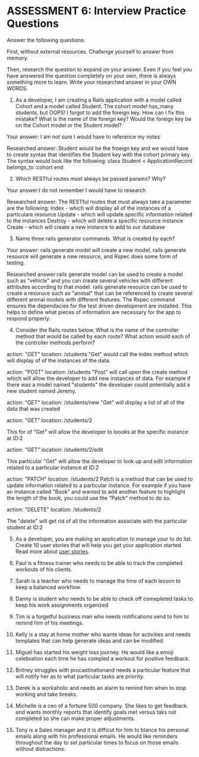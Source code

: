 # ASSESSMENT 6: Interview Practice Questions

Answer the following questions.

First, without external resources. Challenge yourself to answer from memory.

Then, research the question to expand on your answer. Even if you feel you have answered the question completely on your own, there is always something more to learn. Write your researched answer in your OWN WORDS.

1. As a developer, I am creating a Rails application with a model called Cohort and a model called Student. The cohort model has_many students, but OOPS! I forgot to add the foreign key. How can I fix this mistake? What is the name of the foreign key? Would the foreign key be on the Cohort model or the Student model?

Your answer: I am not sure I would have to reference my notes
 
Researched answer: Student would be the froeign key and we would have to create syntax that identifies the Student key with the cohort primary key. The syntax would look like the following: class Student < ApplicationRecord
  belongs_to :cohort
end

2. Which RESTful routes must always be passed params? Why?

Your answer:I do not remember I would have to research 

Researched answer: The RESTful routes that must always take a parameter are the following:
Index - which will display all of the instances of a particulare resource
Update - which will update specific information related to the instances
Destroy - which will delete a specific resource instance
Create - which will create a new instance to add to our database

3. Name three rails generator commands. What is created by each?

Your answer: rails generate model will create a new model, rails generate resource will generate a new resource, and Rspec does some form of testing.

Researched answer:rails generate model can be used to create a model such as "vehicle" and you can create several vehicles with different attributes according to that model. rails generate resource can be used to create a resoruce such as "animal" that can be referenced to create several different animal models with different features. The Rspec command ensures the dependacies for the test driven development are installed. This helps to define what pieces of information are necessary for the app to respond properly.  

4. Consider the Rails routes below. What is the name of the controller method that would be called by each route? What action would each of the controller methods perform?

action: "GET" location: /students
"Get" would call the index method which will display of of the instances of the data.

action: "POST" location: /students
"Post" will call upon the create method which will allow the developer to add new instances of data. For example if there was a model named "students" the developer could potentially add a new student named Jeremy.

action: "GET" location: /students/new
"Get" will display a list of all of the data that was created

action: "GET" location: /students/2

This for of "Get" will allow the developer to loooks at the specific instance at ID:2

action: "GET" location: /students/2/edit

This particular "Get" will allow the developer to look up and edit information related to a particular instance at ID:2

action: "PATCH" location: /students/2
Patch is a method that can be used to update information related to a particular instance. For example if you have an instance called "Book" and wanted to add another feature to highlight the length of the book, you could use the "Patch" method to do so.


action: "DELETE" location: /students/2

The "delete" will get rid of all the information associate with the particular student at ID:2

5. As a developer, you are making an application to manage your to do list. Create 10 user stories that will help you get your application started. Read more about [user stories](https://www.atlassian.com/agile/project-management/user-stories).

1. Paul is a fitness trainer who needs to be able to track the completed workouts of his clients.

2. Sarah is a teacher who needs to manage the time of each lesson to keep a balanced workflow.

3. Danny is student who needs to be able to check off comepleted tasks to keep his work assignments organized

4. Tim is a forgetful business man who needs notifications send to him to remind him of his meetings.

5. Kelly is a stay at home mother who wants ideas for activities and needs templates that can help generate ideas and can be modified.

6. Miguel has started his weight loss journey. He would like a emoji celebration each time he has compled a workout for positive feedback.

7. Britney struggles with procastinationand needs a particular feature that will notify her as to what particular tasks are priority.

8. Derek is a workaholic and needs an alarm to remind him when to stop working and take breaks.

9. Michelle is a ceo of a fortune 500 company. She likes to get feedback and wants monthly reports that identify goals met versus taks not completed so she can make proper adjustments.

10. Tony is a Sales manager and it is difficut for him to blance his personal emails along with his professional emails. He would like reminders throughout the day to set particular times to focus on those emails without distractions. 

